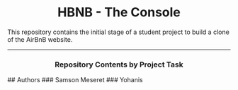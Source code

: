 <center> <h1>HBNB - The Console</h1> </center>

This repository contains the initial stage of a student project to build a clone of the AirBnB website. 

---

<center><h3>Repository Contents by Project Task</h3> </center>
## Authors
### Samson Meseret
### Yohanis





